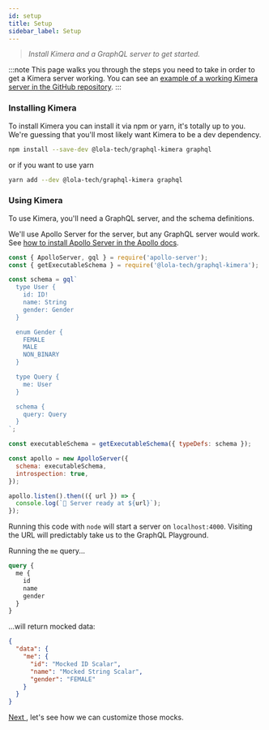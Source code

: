 ```yaml
---
id: setup
title: Setup
sidebar_label: Setup
---
```


> _Install Kimera and a GraphQL server to get started._

:::note
This page walks you through the steps you need to take in order to get a Kimera server working. You can see an [example of a working Kimera server in the GitHub repository](https://github.com/lola-tech/graphql-kimera/tree/master/examples/server).
:::

### Installing Kimera

To install Kimera you can install it via npm or yarn, it's totally up to you. We're guessing that you'll most likely want Kimera to be a dev dependency.

```sh
npm install --save-dev @lola-tech/graphql-kimera graphql
```

or if you want to use yarn

```sh
yarn add --dev @lola-tech/graphql-kimera graphql
```

### Using Kimera

To use Kimera, you'll need a GraphQL server, and the schema definitions.

We'll use Apollo Server for the server, but any GraphQL server would work. See [how to install Apollo Server in the Apollo docs](https://www.apollographql.com/docs/apollo-server/getting-started/#step-2-install-dependencies).

```javascript title="server.js" {2,26,29}
const { ApolloServer, gql } = require('apollo-server');
const { getExecutableSchema } = require('@lola-tech/graphql-kimera');

const schema = gql`
  type User {
    id: ID!
    name: String
    gender: Gender
  }

  enum Gender {
    FEMALE
    MALE
    NON_BINARY
  }

  type Query {
    me: User
  }

  schema {
    query: Query
  }
`;

const executableSchema = getExecutableSchema({ typeDefs: schema });

const apollo = new ApolloServer({
  schema: executableSchema,
  introspection: true,
});

apollo.listen().then(({ url }) => {
  console.log(`🚀 Server ready at ${url}`);
});
```

Running this code with `node` will start a server on `localhost:4000`. Visiting the URL will predictably take us to the GraphQL Playground.

Running the `me` query...

```graphql
query {
  me {
    id
    name
    gender
  }
}
```

...will return mocked data:

```json
{
  "data": {
    "me": {
      "id": "Mocked ID Scalar",
      "name": "Mocked String Scalar",
      "gender": "FEMALE"
    }
  }
}
```

[ Next ](/graphql-kimera/docs/mocking-queries-scenario), let's see how we can customize those mocks.
